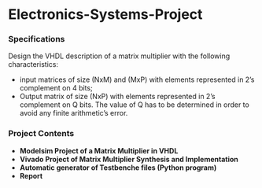 # Electronics-Systems-Project


### Specifications
 Design the VHDL description of a matrix multiplier with the following characteristics: 
- input matrices of size (NxM) and (MxP) with elements represented in 2’s complement on 4 bits;
- Output matrix of size (NxP) with elements represented in 2’s complement on Q bits. The value of Q has to be determined in order to avoid any finite arithmetic’s error.


### Project Contents

- **Modelsim Project of a Matrix Multiplier in VHDL**
- **Vivado Project of Matrix Multiplier Synthesis and Implementation**
- **Automatic generator of Testbenche files (Python program)**
- **Report**
